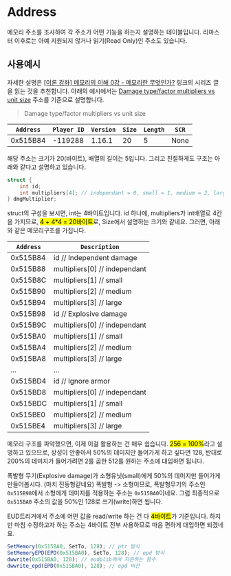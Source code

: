 # Address

메모리 주소를 조사하여 각 주소가 어떤 기능을 하는지 설명하는 테이블입니다. 리마스터 이후로는 아예 지원되지 않거나 읽기(Read Only)인 주소도 있습니다.

## 사용예시

자세한 설명은 [[이론 강좌] 메모리의 이해 0강 - 메모리란 무엇인가?](https://cafe.naver.com/edac/123882) 링크의 시리즈 글을 읽는 것을 추천합니다. 아래의 예시에서는 [Damage type/factor multipliers vs unit size](/Address/address034/) 주소를 기준으로 설명합니다.

> Damage type/factor multipliers vs unit size

| `Address` | `Player ID` | `Version` | `Size` | `Length` | `SCR` |
| ---------- | ----------- | --------- | ------ | -------- | ---- |
| 0x515B84 | -119288 | 1.16.1 | 20 | 5 | None |

해당 주소는 크기가 20(바이트), 배열의 길이는 5입니다. 그리고 친절하게도 구조는 아래와 같다고 설명하고 있습니다.

```C++
struct {
    int id;
    int multipliers[4]; // independant = 0, small = 1, medium = 2, large = 3
} dmgMultiplier;
```

struct의 구성을 보시면, int는 4바이트입니다. id 하나에, multipliers가 int배열로 4칸을 가지므로, <mark>4 + 4*4 = 20바이트</mark>로, Size에서 설명하는 크기와 같네요. 그러면, 아래와 같은 메모리구조를 가집니다.

| `Address`  | `Description`                 |
|------------|-------------------------------|
| 0x515B84   | id // Independent damage      |
| 0x515B88   | multipliers[0] // independant |
| 0x515B8C   | multipliers[1] // small       |
| 0x515B90   | multipliers[2] // medium      |
| 0x515B94   | multipliers[3] // large       |
| 0x515B98   | id // Explosive damage        |
| 0x515B9C   | multipliers[0] // independant |
| 0x515BA0   | multipliers[1] // small       |
| 0x515BA4   | multipliers[2] // medium      |
| 0x515BA8   | multipliers[3] // large       |
| ...        | ...                           |
| 0x515BD4   | id // Ignore armor            |
| 0x515BD8   | multipliers[0] // independant |
| 0x515BDC   | multipliers[1] // small       |
| 0x515BE0   | multipliers[2] // medium      |
| 0x515BE4   | multipliers[3] // large       |

메모리 구조를 파악했으면, 이제 이걸 활용하는 건 매우 쉽습니다. <mark>256 = 100%</mark>라고 설명하고 있으므로, 상성이 안좋아서 50%의 데미지만 들어가게 하고 싶다면 128, 반대로 200%의 데미지가 들어가려면 2를 곱한 512를 원하는 주소에 대입하면 됩니다.

폭발형 무기(Explosive damage)가 소형유닛(small)에게 50%의 데미지만 들어가게 만들어봅시다. (마치 진동형같네요) 폭발형 -> 소형이므로, 폭발형무기의 주소인 `0x515B98`에서 소형에게 데미지를 적용하는 주소는 `0x515BA0`이네요. 그럼 최종적으로 `0x515BA0` 주소의 값을 50%인 128로 쓰기(write)하면 됩니다.  

EUD트리거에서 주소에 어떤 값을 read/write 하는 건 다 <mark>4바이트</mark>가 기준입니다. 하지만 마침 수정하고자 하는 주소는 4바이트 전부 사용하므로 마음 편하게 대입하면 되겠네요.

```js
SetMemory(0x515BA0, SetTo, 128); // ptr 방식
SetMemoryEPD(EPD(0x515BA0), SetTo, 128); // epd 방식
dwwrite(0x515BA0, 128); // eudplib에서 지원하는 함수
dwwrite_epd(EPD(0x515BA0), 128); // epd 버전
```